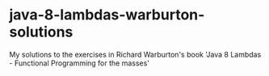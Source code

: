 # java-8-lambdas-warburton-solutions

My solutions to the exercises in Richard Warburton's book 'Java 8 Lambdas - Functional Programming for the masses'
